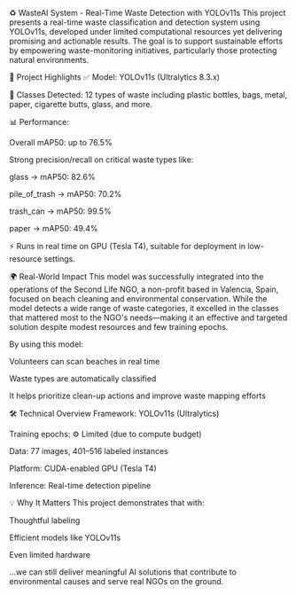 ♻️ WasteAI System - Real-Time Waste Detection with YOLOv11s
This project presents a real-time waste classification and detection system using YOLOv11s, developed under limited computational resources yet delivering promising and actionable results. The goal is to support sustainable efforts by empowering waste-monitoring initiatives, particularly those protecting natural environments.

🚀 Project Highlights
✅ Model: YOLOv11s (Ultralytics 8.3.x)

🧠 Classes Detected: 12 types of waste including plastic bottles, bags, metal, paper, cigarette butts, glass, and more.

📊 Performance:

Overall mAP50: up to 76.5%

Strong precision/recall on critical waste types like:

glass → mAP50: 82.6%

pile_of_trash → mAP50: 70.2%

trash_can → mAP50: 99.5%

paper → mAP50: 49.4%

⚡ Runs in real time on GPU (Tesla T4), suitable for deployment in low-resource settings.

🌍 Real-World Impact
This model was successfully integrated into the operations of the Second Life NGO, a non-profit based in Valencia, Spain, focused on beach cleaning and environmental conservation. While the model detects a wide range of waste categories, it excelled in the classes that mattered most to the NGO's needs—making it an effective and targeted solution despite modest resources and few training epochs.

By using this model:

Volunteers can scan beaches in real time

Waste types are automatically classified

It helps prioritize clean-up actions and improve waste mapping efforts

🛠️ Technical Overview
Framework: YOLOv11s (Ultralytics)

Training epochs: ⚙️ Limited (due to compute budget)

Data: 77 images, 401–516 labeled instances

Platform: CUDA-enabled GPU (Tesla T4)

Inference: Real-time detection pipeline

💡 Why It Matters
This project demonstrates that with:

Thoughtful labeling

Efficient models like YOLOv11s

Even limited hardware

...we can still deliver meaningful AI solutions that contribute to environmental causes and serve real NGOs on the ground.

